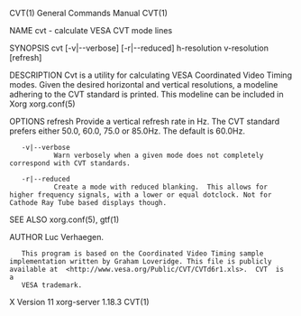 CVT(1)                                                                                     General Commands Manual                                                                                     CVT(1)



NAME
       cvt - calculate VESA CVT mode lines

SYNOPSIS
       cvt [-v|--verbose] [-r|--reduced] h-resolution v-resolution [refresh]

DESCRIPTION
       Cvt is a utility for calculating VESA Coordinated Video Timing modes.  Given the desired horizontal and vertical resolutions, a modeline adhering to the CVT standard is printed. This modeline can be
       included in Xorg xorg.conf(5)


OPTIONS
       refresh Provide a vertical refresh rate in Hz.  The CVT standard prefers either 50.0, 60.0, 75.0 or 85.0Hz.  The default is 60.0Hz.

       -v|--verbose
               Warn verbosely when a given mode does not completely correspond with CVT standards.

       -r|--reduced
               Create a mode with reduced blanking.  This allows for higher frequency signals, with a lower or equal dotclock. Not for Cathode Ray Tube based displays though.


SEE ALSO
       xorg.conf(5), gtf(1)

AUTHOR
       Luc Verhaegen.

       This program is based on the Coordinated Video Timing sample implementation written by Graham Loveridge. This file is publicly available at  <http://www.vesa.org/Public/CVT/CVTd6r1.xls>.  CVT  is  a
       VESA trademark.



X Version 11                                                                                  xorg-server 1.18.3                                                                                       CVT(1)
